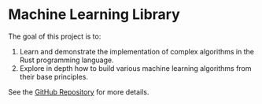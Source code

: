 # Machine Learning Library

The goal of this project is to:
1. Learn and demonstrate the implementation of complex algorithms in the Rust programming language.
2. Explore in depth how to build various machine learning algorithms from their base principles.

See the [GitHub Repository](https://github.com/Matthysvr/rust_ml) for more details.
